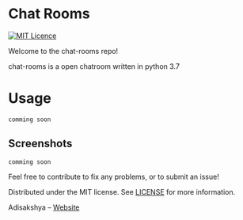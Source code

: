 # Chat Rooms
[![MIT Licence](https://badges.frapsoft.com/os/mit/mit.png?v=103)](https://opensource.org/licenses/mit-license.php)

Welcome to the chat-rooms repo!

chat-rooms is a open chatroom written in python 3.7

# Usage
```
comming soon
```

## Screenshots
```
comming soon
```

Feel free to contribute to fix any problems, or to submit an issue!

Distributed under the MIT license. See [LICENSE](https://github.com/adisakshya/chatrooms/blob/master/LICENSE) for more information.

Adisakshya – [Website](https://adisakshya.github.io)
